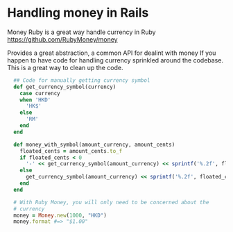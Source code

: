 # Handling money in Rails

Money Ruby is a great way handle currency in Ruby
https://github.com/RubyMoney/money

Provides a great abstraction, a common API for dealint with money
If you happen to have code for handling currency sprinkled around the codebase. This is a great way to clean up the code.

``` ruby
  ## Code for manually getting currency symbol
  def get_currency_symbol(currency)
    case currency
    when 'HKD'
      'HK$'
    else
      'RM'
    end
  end

  def money_with_symbol(amount_currency, amount_cents)
    floated_cents = amount_cents.to_f
    if floated_cents < 0
      '-' << get_currency_symbol(amount_currency) << sprintf('%.2f', floated_cents.abs/100)
    else
      get_currency_symbol(amount_currency) << sprintf('%.2f', floated_cents/100)
    end
  end

  # With Ruby Money, you will only need to be concerned about the
  # currency
  money = Money.new(1000, "HKD")
  money.format #=> "$1.00"
```